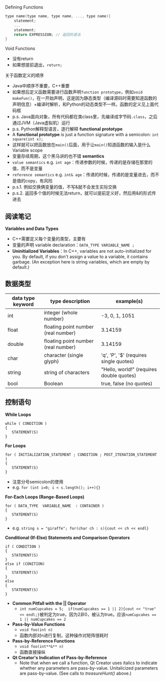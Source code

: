 Defining Functions
``` C++
type name(type name, type name, ..., type name){
	statement;
	...
	statement;
	return EXPRESSION; // 返回的语法
}
```
Void Functions
- 没有return
- 如果想提前退出，`return;`

关于函数定义的顺序
- Java中顺序不重要，C++重要
- 如果想后定义函数需要进行函数声明`function prototype`，例如`void makeFun()`，在一开始声明，这是因为静态类型（编译源码时需要知道函数的声明信息）+编译时解析，和Python的动态类型不一样。函数的定义见上面代码框
- p.s. Java面向对象，所有代码都在类class里，先编译成字节码`.class`，之后通过JVM（Java虚拟机）运行
- p.s. Python解释型语言，逐行解释
**functional prototype**
- A **functional prototype** is just a function signature with a semicolon: `int square(int x);`
- 这样就可以把函数放在`main()`后面，用于让`main()`知道函数的输入是什么
Variable scope
- 变量存续周期，这个黑马讲的也不错
**semantics**
- `value semantics` e.g. `int age`：传递参数的时候，传递的是存储在那里的值，而不是变量
- `reference semantics` e.g. `int& age`：传递的时候，传递的是变量进去，而不是值的copy，有风险
- p.s.1. 例如交换俩变量的值，不写&就不会发生实际交换
- p.s.2. 返回多个值的时候无法return，就可以提前定义好，然后用&的形式传进去

## 阅读笔记

**Variables and Data Types**
- C++需要定义每个变量的类型，主要有
- 变量的声明 variable declaration：`DATA_TYPE VARIABLE_NAME ;`
- **Uninitialized Variables**：In C++, variables are not auto-initialized for you. By default, if you don't assign a value to a variable, it contains garbage. (An exception here is string variables, which are empty by default.)
## 数据类型
| data type keyword | type description                    | example(s)                               |
| ----------------- | ----------------------------------- | ---------------------------------------- |
| int               | integer (whole number)              | -3, 0, 1, 1051                           |
| float             | floating point number (real number) | 3.14159                                  |
| double            | floating point number (real number) | 3.14159                                  |
| char              | character (single glyph)            | 'q', 'P', '$' (requires single quotes)   |
| string            | string of characters                | "Hello, world!" (requires double quotes) |
| bool              | Boolean                             | true, false (no quotes)                  |
## 控制语句
**While Loops**
```
while ( CONDITION )  
{  
   STATEMENT(S)   
}
```

**For Loops**
```
for ( INITIALIZATION_STATEMENT ; CONDITION ; POST_ITERATION_STATEMENT )  
{  
   STATEMENT(S)   
}
```
- 注意分号semicolon的使用
- e.g. `for (int i=0; i < s.length(); i++){}`

**For-Each Loops (Range-Based Loops)**
```
for ( DATA_TYPE  VARIABLE_NAME  : CONTAINER )  
{  
   STATEMENT(S)   
}
```
- e.g. `string s = "giraffe"; for(char ch : s){cout << ch << endl}`

**Conditional (If-Else) Statements and Comparison Operators**
```
if ( CONDITION )  
{  
   STATEMENT(S)   
}
else if (CONITION)
{
   STATEMENT(S)   
}
else
{
   STATEMENT(S)   
}
```

- **Common Pitfall with the || Operator**
	- `int numCupcakes = 5;  if(numCupcakes == 1 || 2){cout << "true" << endl;}`被判定为true，因为2非0，被认为true。应该`numCupcakes == 1 || numCupcakes == 2`
- **Pass-by-Value Functions**
	- `void foo(int n)`
	- 函数内部对n进行复制，这种操作对矩阵很耗时
- **Pass-by-Reference Functions**
	- `void foo(int**&** n)`
	- 函数直接操纵
- **Qt Creator's Indication of Pass-by-Reference**
	- Note that when we call a function, Qt Creator uses italics to indicate whether any parameters are pass-by-value. Unitalicized parameters are pass-by-value. (See calls to _treasureHunt()_ above.)